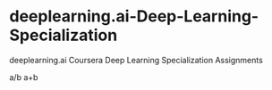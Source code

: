 # deeplearning.ai-Deep-Learning-Specialization
deeplearning.ai Coursera Deep Learning Specialization Assignments

a/b
a+b
